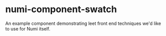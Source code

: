 # numi-component-swatch
An example component demonstrating leet front end techniques we'd like to use for Numi itself.
